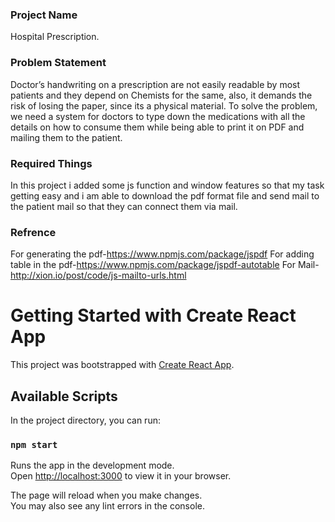 ### Project Name

Hospital Prescription.

### Problem Statement

Doctor’s handwriting on a prescription are not easily readable by most patients and they depend on Chemists for the same, also, it demands the risk of losing the paper, since its a physical material. To solve the problem, we need a system for doctors to type down the medications with all the details on how to consume them while being able to print it  on PDF and mailing them to  the patient.

### Required Things

In this project i added some js function and window features so that my task getting easy and i am able to download the pdf format file and send mail to the patient mail so that they can connect them via mail.

### Refrence 

For generating the pdf-https://www.npmjs.com/package/jspdf
For adding table in the pdf-https://www.npmjs.com/package/jspdf-autotable
For Mail-http://xion.io/post/code/js-mailto-urls.html


# Getting Started with Create React App

This project was bootstrapped with [Create React App](https://github.com/facebook/create-react-app).

## Available Scripts

In the project directory, you can run:

### `npm start`

Runs the app in the development mode.\
Open [http://localhost:3000](http://localhost:3000) to view it in your browser.

The page will reload when you make changes.\
You may also see any lint errors in the console.
 


